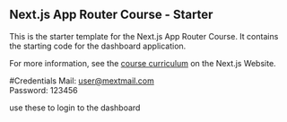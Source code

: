 ## Next.js App Router Course - Starter

This is the starter template for the Next.js App Router Course. It contains the starting code for the dashboard application.

For more information, see the [course curriculum](https://nextjs.org/learn) on the Next.js Website.

#Credentials 
Mail: user@mextmail.com  
Password: 123456

use these to login to the dashboard

